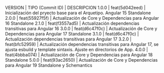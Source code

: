 VERSION | TIPO (Commit ID) | DESCRIPCION
 1.0.0  |  feat(5d042eed)  | Inicialización del pryecto base para el Arquetipo. Angular 15 Standalone
 2.0.0  |  feat(55927f5f)  | Actualización de Core y Dependencias para Angular 16 Standalone
 2.1.0  |  feat(f3557ad5)  | Actualización dependencias transitivas para Angular 16
 3.0.0  |  feat(d6c47f0c)  | Actualización de Core y Dependencias para Angular 17 Standalone
 3.1.0  |  feat(d6c47f0c)  | Actualización dependencias transitivas para Angular 17
 3.2.0  |  feat(bfc52959)  | Actualización dependencias transitivas para Angular 17, se ajusta esbuild y template sintaxis. Ajuste en directorios de App.
 4.0.0  |  feat(4bbba074)  | Actualización de Core y Dependencias para Angular 18 Standalone
 5.0.0  |  feat(93ac2650)  | Actualización de Core y Dependencias para Angular 19 Standalone y Schemantics
